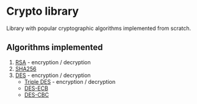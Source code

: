 # Crypto library

Library with popular cryptographic algorithms implemented from scratch.

## Algorithms implemented

1. [RSA](docs/rsa.md) - encryption / decryption
2. [SHA256](docs/sha256.md)
3. [DES](docs/des.md) - encryption / decryption
    * [Triple DES](docs/des3.md) - encryption / decryption
    * [DES-ECB](docs/ecb_mode.md)
    * [DES-CBC](docs/cbc_mode.md)
